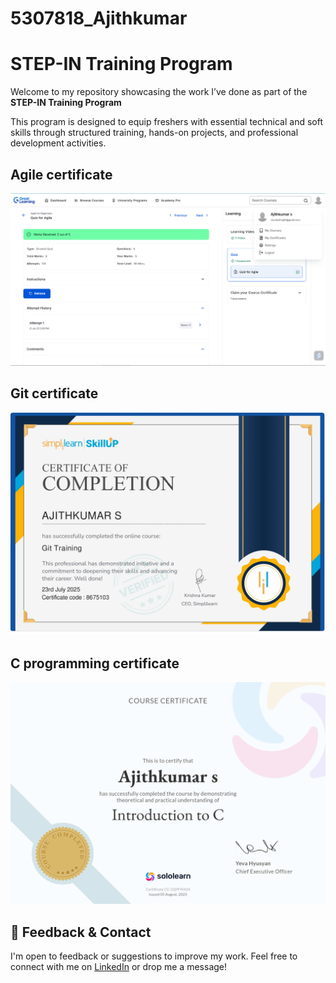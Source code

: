 # 5307818_Ajithkumar

# STEP-IN Training Program   
      
Welcome to my repository showcasing the work I’ve done as part of the **STEP-IN Training Program** 

This program is designed to equip freshers with essential technical and soft skills through structured training, hands-on projects, and professional development activities.
        
## Agile certificate


![Agile Certificate](https://github.com/cloudwith-ajith/5307818_Ajithkumar/blob/main/Week1-SDLC/certificate/Screenshot%202025-07-21%20204853.png)


## Git certificate

![Git certificate](https://github.com/cloudwith-ajith/5307818_Ajithkumar/blob/main/Week2-GIT/certificate/GITCOURSE1_page-0001.jpg)


## C programming certificate

![C programming certificate](https://github.com/cloudwith-ajith/5307818_Ajithkumar/blob/main/Week4-Cprogram/Certificate/e3352df0-9b5e-45c1-92f9-837bf22d5d50.png)

## 💬 Feedback & Contact

I'm open to feedback or suggestions to improve my work. Feel free to connect with me on [LinkedIn](https://www.linkedin.com/in/cloudwithajith) or drop me a message!
